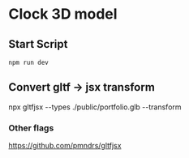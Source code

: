# Clock 3D model

## Start Script

`npm run dev`

## Convert gltf -> jsx transform

npx gltfjsx --types ./public/portfolio.glb --transform

### Other flags

https://github.com/pmndrs/gltfjsx
